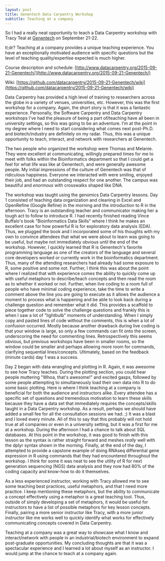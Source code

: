 ```yaml
---
layout: post
title: Genentech Data Carpentry Workshop
subtitle: Teaching at a company
---
```


So I had a really neat opportunity to teach a Data Carpentry workshop with Tracy Teal at
[Genentech](www.gene.com) on September 21-22.

tl;dr? Teaching at a company provides a unique teaching experience. You have an exceptionally
motivated audience with specific questions but the level of teaching quality/expertise expected is much
higher.

Course description and schedule: [http://www.datacarpentry.org/2015-09-21-Genentech/](http://www.datacarpentry.org/2015-09-21-Genentech/)

Wiki: [https://github.com/datacarpentry/2015-09-21-Genentech/wiki](https://github.com/datacarpentry/2015-09-21-Genentech/wiki)

Data Carpentry has provided a high level of training to researchers across the globe in a variety
of venues, universities, etc. However, this was the first workshop for a company. Again, the
short story is that it was a fantastic experience. Personally, the Software Carpentry and
Data Carpentry workshops I've had the pleasure of being a part of/teaching have all been in
university settings, so this was going to be an adventure. I'm at the point in my degree
where I need to start considering what comes next post-Ph.D. and biotech/industry are definitely
on my radar. Thus, this was a unique opportunity to teach, interact, and network with researchers
at Genentech.

The two people who organized the workshop were Thomas and Melanie. They were excellent
at communicating, willingly prepared times for me to meet with folks within the Bioinformatics department
so that I could get a feel for what life was like at Genentech, and were generally awesome people.
My initial impressions of the culture of Genentech was that of ridiculous happiness. Everyone
we interacted with were smiling, enjoyed their job, and had an outstanding respect for one
another. The campus was beautiful and *enormous* with crosswalks shaped like DNA. 

The workshop was taught using the genomics Data Carpentry lessons. Day 1 consisted of teaching
data organization and cleaning in Excel and OpenRefine (Google Refine) in the morning and
the introduction to R in the afternoon. Tracy is an outstanding teacher and communicator
making her a tough act to follow to introduce R. I had recently finished reading Vince Buffalo's
book "Bioinformatics Data Skills" where I think he makes an excellent case for how powerful
R is for exploratory data analysis (EDA). Thus, we plugged the book and I incorporated some of
his thoughts with my own to convince attendees that what we were about to learn was going
to be useful, but maybe not immediately obvious until the end of the workshop. However, I
quickly learned that R is Genentech's favorite programming language as one of the creators
of the language and several core developers worked or currently work in the bioinformatics
department. Thus, many of the attending researchers had already had some exposure to R, some
positive and some not. Further, I think this was about the point where I realized that with
experience comes the ability to quickly come up with useful metaphors to describe/teach concepts
and then read the room as to whether it worked or not. Further, when live coding to a room
full of people who have minimal coding experience, take the time to write a comment above the
line you are going to execute as it allows the audience a moment to process what is happening
and be able to look back during a challenge question and remember what it did. This provides
a scaffold to piece together code to solve the challenge questions and frankly this is when
I saw a lot of "lightbulb" moments of understanding. When I simply copy and pasted lines of
code without the comments, this is when a lot of confusion occurred. Mostly because another
drawback during live coding is that your window is large, so only a few commands can fit onto
the screen, underscoring the need for commenting lines. Retrospectively this seems obvious,
but previous workshops have been in smaller rooms, so the window could be smaller and perhaps allowing 
more room for commands, clarifying sequential lines/concepts. Ultimately, based on the feedback
(minute cards) day 1 was a success.

Day 2 began with data wrangling and plotting in R. Again, it was awesome to see how Tracy
teaches. During the plotting section, you could hear people muttering "Whoa, that's awesome!"
and excited gasps, followed by some people attempting to simultaneously load their own data
into R to do some basic plotting. Here is where I think teaching at a company is beneficial
for both the audience and instructors alike. Every attendee has a specific set of questions 
and tremendous motivation to learn these skills because they have a data set that immediately 
requires the concepts/skills taught in a Data Carpentry workshop. As a result, perhaps we
should have added a small fee for all the consultation sessions we had. ;) It was a blast
and I loved every minute. All of this to say that this probably will not hold true at all companies
or even in a university setting, but it was a first for me at a workshop. During the afternoon
I had a chance to talk about SQL databases. At this point in the workshop, it was good to
finish with this lesson as the syntax is rather straight forward and meshes *really* well
with the dplyr syntax shown in the morning. Finally, at the end of the day, I attempted to
provide a capstone example of doing RNAseq differential gene expression in R using commands
that they had encountered throughout the workshop. I think for some it was neat to see the
utility of R for next generation sequencing (NGS) data analysis and they now had 80% of the
coding capacity and know-how to do it themselves.

As a less experienced instructor, working with Tracy allowed me to see some teaching best 
practices, useful metaphors, and that I need more practice. I keep mentioning these metaphors,
but the ability to communicate a concept effectively using a metaphor is a great teaching tool.
Thus, outside of simply developing a set of metaphors, it would be useful for instructors to
have a list of possible metaphors for key lesson concepts. Finally, pairing a more senior
instructor like Tracy, with a more junior instructor like me works well to quickly identify
what works for effectively communicating concepts covered in Data Carpentry. 

Teaching at a company was a great way to showcase what I know and interact/network with people
in an industrial/biotech environment to expand post-graduate opportunities. My concluding thoughts
are that it was a spectacular experience and I learned a lot about myself as an instructor.
I would jump at the chance to teach at a company again. 







